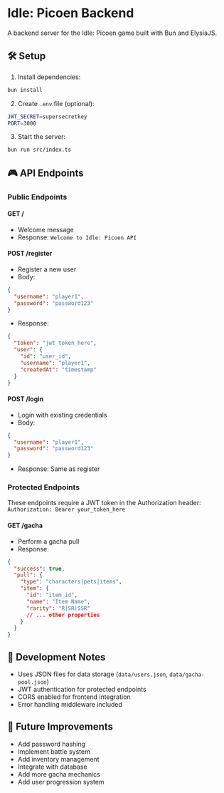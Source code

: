 # Idle: Picoen Backend

A backend server for the Idle: Picoen game built with Bun and ElysiaJS.

## 🛠️ Setup

1. Install dependencies:

```bash
bun install
```

2. Create `.env` file (optional):

```bash
JWT_SECRET=supersecretkey
PORT=3000
```

3. Start the server:

```bash
bun run src/index.ts
```

## 🎮 API Endpoints

### Public Endpoints

#### GET /

- Welcome message
- Response: `Welcome to Idle: Picoen API`

#### POST /register

- Register a new user
- Body:

```json
{
  "username": "player1",
  "password": "password123"
}
```

- Response:

```json
{
  "token": "jwt_token_here",
  "user": {
    "id": "user_id",
    "username": "player1",
    "createdAt": "timestamp"
  }
}
```

#### POST /login

- Login with existing credentials
- Body:

```json
{
  "username": "player1",
  "password": "password123"
}
```

- Response: Same as register

### Protected Endpoints

These endpoints require a JWT token in the Authorization header:
`Authorization: Bearer your_token_here`

#### GET /gacha

- Perform a gacha pull
- Response:

```json
{
  "success": true,
  "pull": {
    "type": "characters|pets|items",
    "item": {
      "id": "item_id",
      "name": "Item Name",
      "rarity": "R|SR|SSR"
      // ... other properties
    }
  }
}
```

## 📝 Development Notes

- Uses JSON files for data storage (`data/users.json`, `data/gacha-pool.json`)
- JWT authentication for protected endpoints
- CORS enabled for frontend integration
- Error handling middleware included

## 🎯 Future Improvements

- Add password hashing
- Implement battle system
- Add inventory management
- Integrate with database
- Add more gacha mechanics
- Add user progression system
